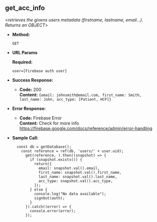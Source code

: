 **get_acc_info**
----
  <_retrieves the givens users metadata (firstname, lastname, email...). Returns an OBJECT_>

* **Method:**

   `GET`

*  **URL Params**

   **Required:**
 
   `user=[Firebase auth user]`

* **Success Response:**
  
  * **Code:** 200 <br />
    **Content:** `{email: johnsmith@email.com, first_name: Smith, last_name: John, acc_type: [Patient, HCP]}`
 
* **Error Response:**

  * **Code:** Firebase Error <br />
    **Content:** Check for more info https://firebase.google.com/docs/reference/admin/error-handling

* **Sample Call:**

  ```ReactNative
    const db = getDatabase();
      const reference = ref(db, 'users/' + user.uid);
        get(reference, ).then((snapshot) => {
          if (snapshot.exists()) {
            return({
              email: snapshot.val().email,
              first_name: snapshot.val().first_name,
              last_name: snapshot.val().last_name,
              acc_type: snapshot.val().acc_type,
            });
          } else {
            console.log("No data available");
            signOut(auth);
          }
        }).catch((error) => {
          console.error(error);
        });
  ```
